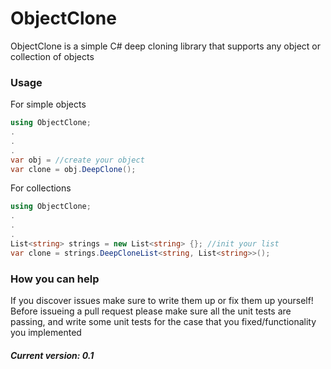 ﻿# ObjectClone


ObjectClone is a simple C# deep cloning library that supports any object or collection of objects

### Usage

For simple objects

```csharp
using ObjectClone;
.
.
.
var obj = //create your object
var clone = obj.DeepClone();
```

For collections

```csharp
using ObjectClone;
.
.
.
List<string> strings = new List<string> {}; //init your list
var clone = strings.DeepCloneList<string, List<string>>();
```

### How you can help

 If you discover issues make sure to write them up or fix them up yourself! Before issueing a pull request please make sure all the unit tests are passing, and write some unit tests for the case that you fixed/functionality you implemented
 
 ##### Current version: 0.1